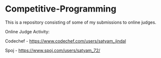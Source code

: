# Competitive-Programming
This is a repository consisting of some of my submissions to online judges.

Online Judge Activity:

Codechef - https://www.codechef.com/users/satyam_jindal <br>


Spoj - https://www.spoj.com/users/satyam_72/
